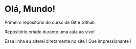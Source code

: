 # Olá, Mundo!
 Primeiro repositório do curso de Git e Github

 Repositório criado durante uma aula ao vivo!
 
Essa linha eu alterei diretamente no site ! Que impressionante !
